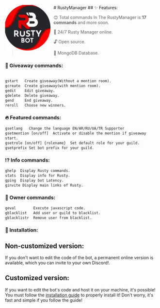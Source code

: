 <img width="150" height="150" style="float: left; margin: 0 10px 0 0;" alt="Rusty Manager" src="./assets/logo.png">  
#                                                              RustyManager
## ✨ Features:

> 😊 Total сommands In The RustyManager is **17 commands** and more soon.

> 🚀 24/7 Rusty Manager online.

> 🔓 Open source.

> 🔋 MongoDB Database.

### 🎁 Giveaway commands:

```

gstart   Create giveaway(Without a mention room).
gcreate  Create giveaway(with mention room).
gedit    Edit giveaway.
gdelete  Delete giveaway.
gend     End giveaway.
reroll   Choose new winners.
```


### 🔥 Featured commands:

```
gsetlang   Сhange the language EN/AR/RU/UA/TR Supporter
gsetmention [on/off]  Activate or disable the mention if giveaway start.
gsetrole [on/off] {rolename}  Set default role for your guild.
gsetprefix Set bot prefix for your guild.
```


### ⁉ Info commands:

```
ghelp  Display Rusty commands.
stats  Display info for Rusty.
gping  Display bot Latency.
ginvite Display main links of Rusty.
```


### 👑 Owner commands: 

```
geval        Execute javascript code.
gblacklist   Add user or guild to blacklist.
gblacklistr  Remove user from blacklist.
```

### 📲 Installation:

## Non-customized version:
If you don't want to edit the code of the bot, a permanent online version is available, which you can invite to your own Discord!.

## Customized version:
If you want to edit the bot's code and host it on your machine, it's possible!
You must follow the [installation guide](https://github.com/SpaceLeft/RustyManager/wiki) to properly install it! Don't worry, it's fast and simple if you follow the guide!
